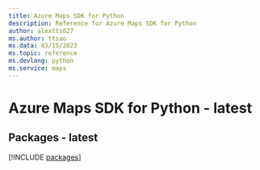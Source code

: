 ```yaml
---
title: Azure Maps SDK for Python
description: Reference for Azure Maps SDK for Python
author: alextts627
ms.author: ttsao
ms.data: 03/15/2023
ms.topic: reference
ms.devlang: python
ms.service: maps
---
```

# Azure Maps SDK for Python - latest
## Packages - latest
[!INCLUDE [packages](maps-index.md)]